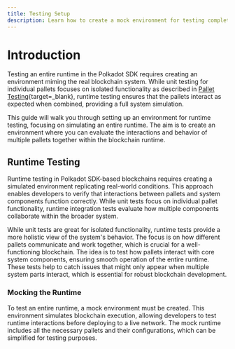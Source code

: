 ```yaml
---
title: Testing Setup
description: Learn how to create a mock environment for testing complete runtime functionality in the Polkadot SDK, ensuring integration between pallets and system components.
---
```


# Introduction

Testing an entire runtime in the Polkadot SDK requires creating an environment miming the real blockchain system. While unit testing for individual pallets focuses on isolated functionality as described in [Pallet Testing](/develop/blockchains/custom-blockchains/pallet-testing/){target=\_blank}, runtime testing ensures that the pallets interact as expected when combined, providing a full system simulation.

This guide will walk you through setting up an environment for runtime testing, focusing on simulating an entire runtime. The aim is to create an environment where you can evaluate the interactions and behavior of multiple pallets together within the blockchain runtime.

## Runtime Testing

Runtime testing in Polkadot SDK-based blockchains requires creating a simulated environment replicating real-world conditions. This approach enables developers to verify that interactions between pallets and system components function correctly. While unit tests focus on individual pallet functionality, runtime integration tests evaluate how multiple components collaborate within the broader system.

While unit tests are great for isolated functionality, runtime tests provide a more holistic view of the system's behavior. The focus is on how different pallets communicate and work together, which is crucial for a well-functioning blockchain. The idea is to test how pallets interact with core system components, ensuring smooth operation of the entire runtime. These tests help to catch issues that might only appear when multiple system parts interact, which is essential for robust blockchain development.

### Mocking the Runtime

To test an entire runtime, a mock environment must be created. This environment simulates blockchain execution, allowing developers to test runtime interactions before deploying to a live network. The mock runtime includes all the necessary pallets and their configurations, which can be simplified for testing purposes.
